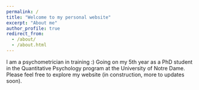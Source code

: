 ```yaml
---
permalink: /
title: "Welcome to my personal website"
excerpt: "About me"
author_profile: true
redirect_from: 
  - /about/
  - /about.html
---
```


I am a psychometrician in training :) Going on my 5th year as a PhD student in the Quantitative Psychology program at the University of Notre Dame. Please feel free to explore my website (in construction, more to updates soon).

<!-- Check out the slides for my recent [IMPS talk here](http://mathstats.co/imps-2020/). -->
